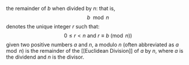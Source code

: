  the remainder of $b$ when divided by $n$: that is, $$b \mod n$$ denotes the unique integer $r$ such that: $$0 \le r < n \text{ and } r \equiv b\pmod{n})$$
 given two positive numbers $a$ and $n$, a modulo $n$ (often abbreviated as $a\mod{n}$) is the remainder of the [[Euclidean Division]] of $a$ by $n$, where $a$ is the dividend and $n$ is the divisor.